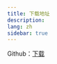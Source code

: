 ```yaml
---
title: 下载地址
description: 
lang: zh
sidebar: true
---
```


Github：<a href="https://github.com/TIE-Tech/tie-docs" target="_blank">下载</a> <br>

